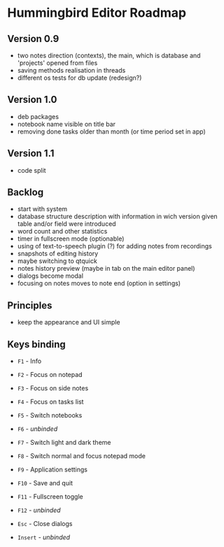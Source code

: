 # Hummingbird Editor Roadmap

## Version 0.9

- two notes direction (contexts), the main, which is database and 'projects' opened from files
- saving methods realisation in threads
- different os tests for db update (redesign?)

## Version 1.0

- deb packages
- notebook name visible on title bar
- removing done tasks older than month (or time period set in app)

## Version 1.1

- code split

## Backlog

- start with system
- database structure description with information in wich version given table and/or field were introduced
- word count and other statistics
- timer in fullscreen mode (optionable)
- using of text-to-speech plugin (?) for adding notes from recordings
- snapshots of editing history
- maybe switching to qtquick
- notes history preview (maybe in tab on the main editor panel)
- dialogs become modal
- focusing on notes moves to note end (option in settings)

## Principles

- keep the appearance and UI simple

## Keys binding

- `F1` - Info
- `F2` - Focus on notepad
- `F3` - Focus on side notes
- `F4` - Focus on tasks list

- `F5` - Switch notebooks
- `F6` - _unbinded_
- `F7` - Switch light and dark theme
- `F8` - Switch normal and focus notepad mode

- `F9` - Application settings
- `F10` - Save and quit
- `F11` - Fullscreen toggle
- `F12` - _unbinded_

- `Esc` - Close dialogs
- `Insert` - _unbinded_
